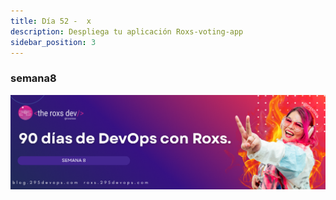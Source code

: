 ```yaml
---
title: Día 52 -  x
description: Despliega tu aplicación Roxs-voting-app
sidebar_position: 3
---
```


### semana8
![](../../static/images/banner/8.png)